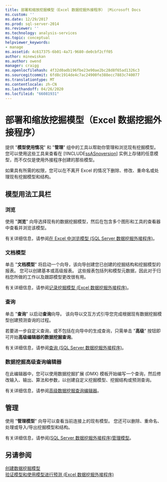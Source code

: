 ```yaml
---
title: 部署和缩放挖掘模型（Excel 数据挖掘外接程序） |Microsoft Docs
ms.custom: ''
ms.date: 12/29/2017
ms.prod: sql-server-2014
ms.reviewer: ''
ms.technology: analysis-services
ms.topic: conceptual
helpviewer_keywords:
- manage
ms.assetid: 4c617375-6b01-4a71-9680-de0cbf2cff05
author: minewiskan
ms.author: owend
manager: craigg
ms.openlocfilehash: 4f32d0adb196fbe23e90ae2bc28d8f65ad1326c3
ms.sourcegitcommit: 6fd8c1914de4c7ac24900fe388ecc7883c740077
ms.translationtype: MT
ms.contentlocale: zh-CN
ms.lasthandoff: 04/26/2020
ms.locfileid: "66081931"
---
```

# <a name="deploying-and-scaling-mining-models-data-mining-add-ins-for-excel"></a>部署和缩放挖掘模型（Excel 数据挖掘外接程序）
  提供 "**模型使用情况**" 和 "**管理**" 组中的工具以帮助你管理和浏览现有挖掘模型。 您可以使用这些工具来查看在 [!INCLUDE[ssASnoversion](../includes/ssasnoversion-md.md)] 实例上存储的任意模型，而不仅仅是使用外接程序创建的那些模型。  
  
 如果具有所需的权限，您可以在不离开 Excel 的情况下删除、修改、重命名或处理现有挖掘模型和结构。  
  
## <a name="model-usage-toolbar"></a>模型用法工具栏  
  
### <a name="browse"></a>浏览  
 使用 "**浏览**" 向导选择现有的数据挖掘模型，然后在包含多个图形和工具的查看器中查看并浏览该模型。  
  
 有关详细信息，请参阅[在 Excel 中浏览模型 &#40;SQL Server 数据挖掘外接程序&#41;](browsing-models-in-excel-sql-server-data-mining-add-ins.md)。  
  
### <a name="document-model"></a>文档模型  
 单击 "**文档模型**" 将启动一个向导，该向导创建您已创建的挖掘结构和挖掘模型的报表。 您可以创建基本或高级报表。 这些报表包括列和模型元数据，因此对于归档您所做的工作以及跟踪模型更改很有用。  
  
 有关详细信息，请参阅[记录挖掘模型 &#40;Excel 数据挖掘外接程序&#41;](documenting-mining-models-data-mining-add-ins-for-excel.md)。  
  
### <a name="query"></a>查询  
 单击 "**查询**" 以启动**查询**向导。 该向导以交互方式引导您完成根据现有数据挖掘模型创建预测查询的过程。  
  
 若要进一步自定义查询，或不包括在向导中的生成查询，只需单击 "**高级**" 按钮即可开始**高级编辑器的数据挖掘查询**。  
  
 有关详细信息，请参阅[查询 &#40;SQL Server 数据挖掘外接程序&#41;](query-sql-server-data-mining-add-ins.md)。  
  
### <a name="data-mining-advanced-query-editor"></a>数据挖掘高级查询编辑器  
 在此编辑器中，您可以使用数据挖掘扩展 (DMX) 模板开始编写一个查询，然后修改输入、输出、算法和参数，以创建自定义挖掘模型、挖掘结构或预测查询。  
  
 有关详细信息，请参阅[高级数据挖掘查询编辑器](advanced-data-mining-query-editor.md)。  
  
## <a name="management"></a>管理  
 使用 "**管理模型**" 向导可以查看当前连接上的现有模型。 您还可以删除、重命名、处理或导入/导出挖掘模型和结构。  
  
 有关详细信息，请参阅[&#40;SQL Server 数据挖掘外接程序&#41;管理模型](manage-models-sql-server-data-mining-add-ins.md)。  
  
## <a name="see-also"></a>另请参阅  
 [创建数据挖掘模型](creating-a-data-mining-model.md)   
 [验证模型和使用模型进行预测 &#40;Excel 数据挖掘外接程序&#41;](validating-models-and-using-models-for-prediction-data-mining-add-ins-for-excel.md)  
  
  

